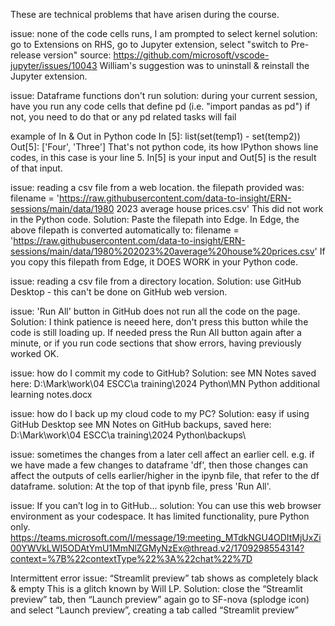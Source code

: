 These are technical problems that have arisen during the course.

issue:     none of the code cells runs, I am prompted to select kernel
solution:  go to Extensions on RHS, go to Jupyter extension, select "switch to Pre-release version"
source:    https://github.com/microsoft/vscode-jupyter/issues/10043
           William's suggestion was to uninstall & reinstall the Jupyter extension.

issue:     Dataframe functions don't run
solution:  during your current session, have you run any code cells that define pd (i.e. "import pandas as pd")
           if not, you need to do that or any pd related tasks will fail

example of In & Out in Python code
In [5]: list(set(temp1) - set(temp2))
Out[5]: ['Four', 'Three']
That's not python code, its how IPython shows line codes, in this case is your line 5.
In[5] is your input and Out[5] is the result of that input.

issue:      reading a csv file from a web location.
            the filepath provided was:
        filename = 'https://raw.githubusercontent.com/data-to-insight/ERN-sessions/main/data/1980 2023 average house prices.csv'
            This did not work in the Python code.
Solution:   Paste the filepath into Edge.
            In Edge, the above filepath is converted automatically to:
            filename = 'https://raw.githubusercontent.com/data-to-insight/ERN-sessions/main/data/1980%202023%20average%20house%20prices.csv'
            If you copy this filepath from Edge, it DOES WORK in your Python code.

issue:      reading a csv file from a directory location.
Solution:   use GitHub Desktop - this can't be done on GitHub web version.

issue:      'Run All' button in GitHub does not run all the code on the page.
Solution:   I think patience is neeed here, don't press this button while the code is still loading up.
            If needed press the Run All button again after a minute, or if you run code sections that show errors, having previously worked OK.

issue:      how do I commit my code to GitHub?
Solution:   see MN Notes saved here:     D:\Mark\work\04 ESCC\a training\2024 Python\MN Python additional learning notes.docx

issue:      how do I back up my cloud code to my PC?
Solution:   easy if using GitHub Desktop
            see MN Notes on GitHub backups, saved here:     D:\Mark\work\04 ESCC\a training\2024 Python\backups\

issue:      sometimes the changes from a later cell affect an earlier cell.
            e.g. if we have made a few changes to dataframe 'df', then those changes can affect the outputs of cells earlier/higher in the ipynb file, that refer to the df dataframe.
solution:   At the top of that ipynb file, press 'Run All'.

issue:      If you can’t log in to GitHub...
solution:   You can use this web browser environment as your codespace. It has limited functionality, pure Python only.
            https://teams.microsoft.com/l/message/19:meeting_MTdkNGU4ODItMjUxZi00YWVkLWI5ODAtYmU1MmNlZGMyNzEx@thread.v2/1709298554314?context=%7B%22contextType%22%3A%22chat%22%7D


Intermittent error
issue:      “Streamlit preview” tab shows as completely black & empty
            This is a glitch known by Will LP.
Solution:	close the “Streamlit preview” tab, then “Launch preview” again
            go to SF-nova (splodge icon) and select “Launch preview”, creating a tab called “Streamlit preview”